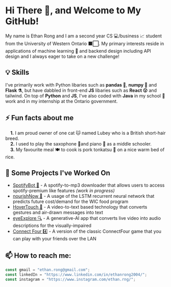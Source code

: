 # Hi There 👋, and Welcome to My GitHub!

My name is Ethan Rong and I am a second year CS 💻/business 📈 student from the University of Western Ontario **🟪⬜**. My primary interests reside in applications of machine learning 🤖 and backend design including API design and I always eager to take on a new challenge!

## 💡 Skills
I've primarily work with Python libaries such as **pandas 🐼**, **numpy 🔢** and **Flask ⚗️**, but have dabbled in front-end **JS** libaries such as **React 😮** and tailwind. On top of **Python** and **JS**, I've also coded with **Java** in my school 🏫 work and in my internship at the Ontario government.

## ⚡ Fun facts about me
 &nbsp; &nbsp;  **1.** I am proud owner of one cat 🐱 named Lubey who is a British short-hair breed. <br>
 &nbsp; &nbsp;  **2.** I used to play the saxophone 🎷and piano 🎹 as a middle schooler. <br>
 &nbsp; &nbsp;  **3.** My favourite meal 🍽️ to cook is pork tonkatsu 🍛 on a nice warm bed of rice. <br>

## 🔭 Some Projects I've Worked On
  * [SpotifyBot 🤖](https://github.com/ethan-rng/spotifyBot) - A spotify-to-mp3 downloader that allows users to access spotify-premium like features *(work in progress)*
  * [nourishNow 🍲](https://devpost.com/software/norishnow) - A usage of the LSTM recurrent neural network that predicts future cost/demand for the WIC food program
  * [HoverTouch 🚁](https://devpost.com/software/hovertouch) - A video-to-text based technology that converts gestures and air-drawn messages into text
  * [eyeExplore 🔍](https://devpost.com/software/eyeexplore) - A generative-AI app that converts live video into audio descriptions for the visually-impaired
  * [Connect Four 4️⃣](https://github.com/ethan-rng/connectFour) - A version of the classic ConnectFour game that you can play with your friends over the LAN

## 📫 How to reach me:
```javascript
const gmail = "ethan.rong@gmail.com";
const linkedIn = "https://www.linkedin.com/in/ethanrong2004/";
const instagram = "https://www.instagram.com/ethan.rng/";
